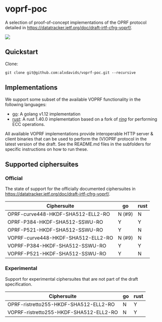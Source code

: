 # voprf-poc

A selection of proof-of-concept implementations of the OPRF protocol detailed
in <https://datatracker.ietf.org/doc/draft-irtf-cfrg-voprf/>.

![](https://github.com/alxdavids/voprf-poc/workflows/Tests%20on%20CI/badge.svg)

## Quickstart

Clone:
```
git clone git@github.com:alxdavids/voprf-poc.git --recursive
```

## Implementations

We support some subset of the available VOPRF functionality in the following
languages:

- [go](go/): A golang v1.12 implementation
- [rust](rust/): A rust 1.40.0 implementation based on a fork of
  [*ring*](https://github.com/alxdavids/ring-ecc/) for performing ECC
  operations.

All available VOPRF implementations provide interoperable HTTP server & client
binaries that can be used to perform the (V)OPRF protocol in the latest version
of the draft. See the README.md files in the subfolders for specific
instructions on how to run these.

## Supported ciphersuites

### Official

The state of support for the officially documented ciphersuites in
<https://datatracker.ietf.org/doc/draft-irtf-cfrg-voprf/>.

| Ciphersuite | go | rust |
| ----------- | -- | ---- |
| OPRF-curve448-HKDF-SHA512-ELL2-RO | N (#9) | N |
| OPRF-P384-HKDF-SHA512-SSWU-RO | Y | Y |
| OPRF-P521-HKDF-SHA512-SSWU-RO | Y | N |
| VOPRF-curve448-HKDF-SHA512-ELL2-RO | N (#9) | N |
| VOPRF-P384-HKDF-SHA512-SSWU-RO | Y | Y |
| VOPRF-P521-HKDF-SHA512-SSWU-RO | Y | N |

### Experimental

Support for experimental ciphersuites that are not part of the draft
specification.

| Ciphersuite | go | rust |
| ----------- | -- | ---- |
| OPRF-ristretto255-HKDF-SHA512-ELL2-RO | N | Y |
| VOPRF-ristretto255-HKDF-SHA512-ELL2-RO | N | Y |
